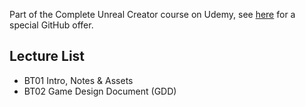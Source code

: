 Part of the Complete Unreal Creator course on Udemy, see [here](https://www.udemy.com/unrealcourse?couponCode=GitHubSpecial) for a special GitHub offer.

 ## Lecture List
* BT01 Intro, Notes & Assets
* BT02 Game Design Document (GDD)
